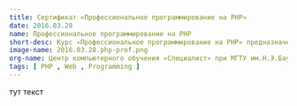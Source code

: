 ```yaml
---
title: Сертификат «Профессиональное программирование на PHP»
date: 2016.03.28
name: Профессиональное программирование на PHP
short-desc: Курс «Профессиональное программирование на PHP» предназначен для проверки знаний по темам профессиональной разработки Веб-приложений на PHP, тест предполагает знакомство с XML, XSLT, DOM, SOAP, HTTP.
image-name: 2016.03.28.php-prof.png
org-name: Центр компьютерного обучения «Специалист» при МГТУ им.Н.Э.Баумана
tags: [ PHP , Web , Programming ]
---
```

тут текст
